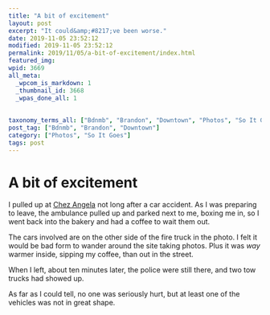 ```yaml
---
title: "A bit of excitement"
layout: post
excerpt: "It could&amp;#8217;ve been worse."
date: 2019-11-05 23:52:12
modified: 2019-11-05 23:52:12
permalink: 2019/11/05/a-bit-of-excitement/index.html
featured_img: 
wpid: 3669
all_meta: 
  _wpcom_is_markdown: 1
  _thumbnail_id: 3668
  _wpas_done_all: 1
  
  
taxonomy_terms_all: ["Bdnmb", "Brandon", "Downtown", "Photos", "So It Goes"]
post_tag: ["Bdnmb", "Brandon", "Downtown"]
category: ["Photos", "So It Goes"]
tags: post
---
```


# A bit of excitement

I pulled up at [Chez Angela](https://chezangela.ca/) not long after a car accident. As I was preparing to leave, the ambulance pulled up and parked next to me, boxing me in, so I went back into the bakery and had a coffee to wait them out.

The cars involved are on the other side of the fire truck in the photo. I felt it would be bad form to wander around the site taking photos. Plus it was *way* warmer inside, sipping my coffee, than out in the street.

When I left, about ten minutes later, the police were still there, and two tow trucks had showed up.

As far as I could tell, no one was seriously hurt, but at least one of the vehicles was not in great shape.